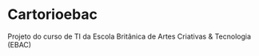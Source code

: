 # Cartorioebac
Projeto do curso de TI da Escola Britânica de Artes Criativas &amp; Tecnologia (EBAC)
